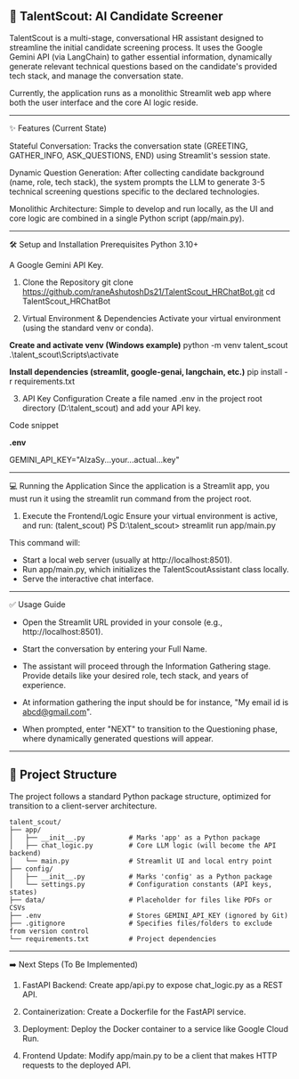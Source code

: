 🤖 TalentScout: AI Candidate Screener
---
TalentScout is a multi-stage, conversational HR assistant designed to streamline the initial candidate screening process. It uses the Google Gemini API (via LangChain) to gather essential information, dynamically generate relevant technical questions based on the candidate's provided tech stack, and manage the conversation state.

Currently, the application runs as a monolithic Streamlit web app where both the user interface and the core AI logic reside.

---

✨ Features (Current State)

Stateful Conversation: Tracks the conversation state (GREETING, GATHER_INFO, ASK_QUESTIONS, END) using Streamlit's session state.

Dynamic Question Generation: After collecting candidate background (name, role, tech stack), the system prompts the LLM to generate 3-5 technical screening questions specific to the declared technologies.

Monolithic Architecture: Simple to develop and run locally, as the UI and core logic are combined in a single Python script (app/main.py).

---

🛠️ Setup and Installation
Prerequisites
Python 3.10+

A Google Gemini API Key.

1. Clone the Repository
git clone https://github.com/raneAshutoshDs21/TalentScout_HRChatBot.git
cd TalentScout_HRChatBot

2. Virtual Environment & Dependencies
Activate your virtual environment (using the standard venv or conda).

**Create and activate venv (Windows example)**
python -m venv talent_scout
.\talent_scout\Scripts\activate

**Install dependencies (streamlit, google-genai, langchain, etc.)**
pip install -r requirements.txt

3. API Key Configuration
Create a file named .env in the project root directory (D:\talent_scout) and add your API key.

Code snippet

 **.env**
 
 GEMINI_API_KEY="AIzaSy...your...actual...key"

---

💻 Running the Application
Since the application is a Streamlit app, you must run it using the streamlit run command from the project root.

1. Execute the Frontend/Logic
Ensure your virtual environment is active, and run:
(talent_scout) PS D:\talent_scout> streamlit run app/main.py

This command will:

* Start a local web server (usually at http://localhost:8501).
* Run app/main.py, which initializes the TalentScoutAssistant class locally.
* Serve the interactive chat interface.

---

✅ Usage Guide
* Open the Streamlit URL provided in your console (e.g., http://localhost:8501).
* Start the conversation by entering your Full Name.
* The assistant will proceed through the Information Gathering stage. Provide details like your desired role, tech stack, and years of experience.

* At information gathering the input should be for instance, "My email id is abcd@gmail.com".

* When prompted, enter "NEXT" to transition to the Questioning phase, where dynamically generated questions will appear.

---

## 📂 Project Structure

The project follows a standard Python package structure, optimized for transition to a client-server architecture.

```text
talent_scout/
├── app/
│   ├── __init__.py           # Marks 'app' as a Python package
│   ├── chat_logic.py         # Core LLM logic (will become the API backend)
│   └── main.py               # Streamlit UI and local entry point
├── config/
│   ├── __init__.py           # Marks 'config' as a Python package
│   └── settings.py           # Configuration constants (API keys, states)
├── data/                     # Placeholder for files like PDFs or CSVs
├── .env                      # Stores GEMINI_API_KEY (ignored by Git)
├── .gitignore                # Specifies files/folders to exclude from version control
└── requirements.txt          # Project dependencies
```

---

➡️ Next Steps (To Be Implemented)
1. FastAPI Backend: Create app/api.py to expose chat_logic.py as a REST API.

2. Containerization: Create a Dockerfile for the FastAPI service.

3. Deployment: Deploy the Docker container to a service like Google Cloud Run.

4. Frontend Update: Modify app/main.py to be a client that makes HTTP requests to the deployed API.

